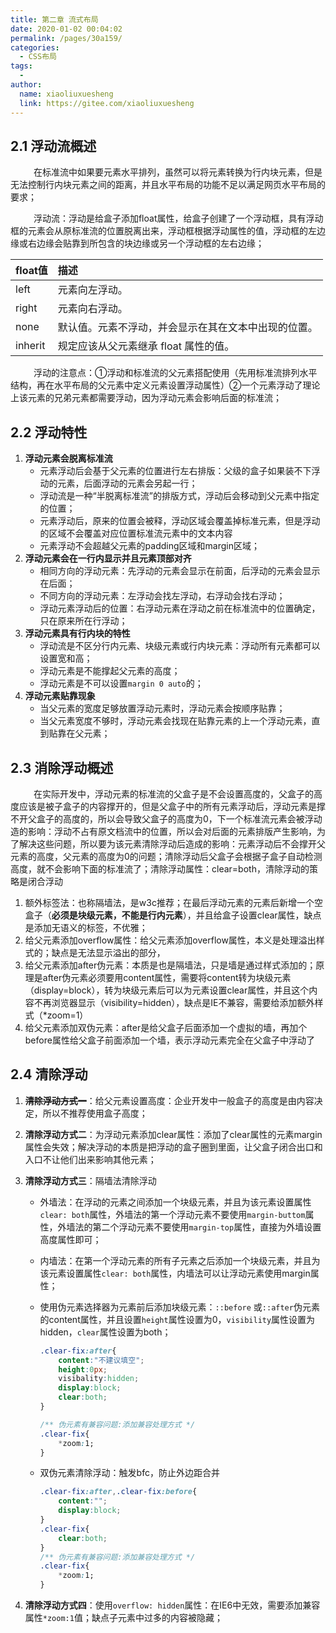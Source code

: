 ```yaml
---
title: 第二章 流式布局
date: 2020-01-02 00:04:02
permalink: /pages/30a159/
categories:
  - CSS布局
tags:
  - 
author: 
  name: xiaoliuxuesheng
  link: https://gitee.com/xiaoliuxuesheng
---
```


## 2.1 浮动流概述

<span style="margin-left: 33px;">&nbsp;</span>在标准流中如果要元素水平排列，虽然可以将元素转换为行内块元素，但是无法控制行内块元素之间的距离，并且水平布局的功能不足以满足网页水平布局的要求；

<span style="margin-left: 33px;">&nbsp;</span>浮动流：浮动是给盒子添加float属性，给盒子创建了一个浮动框，具有浮动框的元素会从原标准流的位置脱离出来，浮动框根据浮动属性的值，浮动框的左边缘或右边缘会贴靠到所包含的块边缘或另一个浮动框的左右边缘；

| float值 | 描述                                                 |
| :------ | :--------------------------------------------------- |
| left    | 元素向左浮动。                                       |
| right   | 元素向右浮动。                                       |
| none    | 默认值。元素不浮动，并会显示在其在文本中出现的位置。 |
| inherit | 规定应该从父元素继承 float 属性的值。                |

<span style="margin-left: 33px;">&nbsp;</span>浮动的注意点：①浮动和标准流的父元素搭配使用（先用标准流排列水平结构，再在水平布局的父元素中定义元素设置浮动属性）②一个元素浮动了理论上该元素的兄弟元素都需要浮动，因为浮动元素会影响后面的标准流；

## 2.2  浮动特性

1. **浮动元素会脱离标准流**
   - 元素浮动后会基于父元素的位置进行左右排版：父级的盒子如果装不下浮动的元素，后面浮动的元素会另起一行；
   - 浮动流是一种“半脱离标准流”的排版方式，浮动后会移动到父元素中指定的位置；
   - 元素浮动后，原来的位置会被释，浮动区域会覆盖掉标准元素，但是浮动的区域不会覆盖对应位置标准流元素中的文本内容
   - 元素浮动不会超越父元素的padding区域和margin区域；
2. **浮动元素会在一行内显示并且元素顶部对齐**
   - 相同方向的浮动元素：先浮动的元素会显示在前面，后浮动的元素会显示在后面；
   - 不同方向的浮动元素：左浮动会找左浮动，右浮动会找右浮动；
   - 浮动元素浮动后的位置：右浮动元素在浮动之前在标准流中的位置确定，只在原来所在行浮动；
3. **浮动元素具有行内块的特性**
   - 浮动流是不区分行内元素、块级元素或行内块元素：浮动所有元素都可以设置宽和高；
   - 浮动元素是不能撑起父元素的高度；
   - 浮动元素是不可以设置`margin 0 auto`的；
4. **浮动元素贴靠现象**
   - 当父元素的宽度足够放置浮动元素时，浮动元素会按顺序贴靠；
   - 当父元素宽度不够时，浮动元素会找现在贴靠元素的上一个浮动元素，直到贴靠在父元素；

## 2.3 消除浮动概述

<span style="margin-left: 33px;">&nbsp;</span>在实际开发中，浮动元素的标准流的父盒子是不会设置高度的，父盒子的高度应该是被子盒子的内容撑开的，但是父盒子中的所有元素浮动后，浮动元素是撑不开父盒子的高度的，所以会导致父盒子的高度为0，下一个标准流元素会被浮动造的影响：浮动不占有原文档流中的位置，所以会对后面的元素排版产生影响，为了解决这些问题，所以要为该元素清除浮动后造成的影响：元素浮动后不会撑开父元素的高度，父元素的高度为0的问题；清除浮动后父盒子会根据子盒子自动检测高度，就不会影响下面的标准流了；清除浮动属性：clear=both，清除浮动的策略是闭合浮动

1. 额外标签法：也称隔墙法，是w3c推荐；在最后浮动元素的元素后新增一个空盒子（**必须是块级元素，不能是行内元素**），并且给盒子设置clear属性，缺点是添加无语义的标签，不优雅；
2. 给父元素添加overflow属性：给父元素添加overflow属性，本义是处理溢出样式的；缺点是无法显示溢出的部分，
3. 给父元素添加after伪元素：本质是也是隔墙法，只是墙是通过样式添加的；原理是after伪元素必须要用content属性，需要将content转为块级元素（display=block），转为块级元素后可以为元素设置clear属性，并且这个内容不再浏览器显示（visibility=hidden），缺点是IE不兼容，需要给添加额外样式（*zoom=1）
4. 给父元素添加双伪元素：after是给父盒子后面添加一个虚拟的墙，再加个before属性给父盒子前面添加一个墙，表示浮动元素完全在父盒子中浮动了

## 2.4 清除浮动

1. **<del>清除浮动方式一</del>**：给父元素设置高度：企业开发中一般盒子的高度是由内容决定，所以不推荐使用盒子高度；

2. **清除浮动方式二**：为浮动元素添加clear属性：添加了clear属性的元素margin属性会失效；解决浮动的本质是把浮动的盒子圈到里面，让父盒子闭合出口和入口不让他们出来影响其他元素；

3. **清除浮动方式三**：隔墙法清除浮动

   - 外墙法：在浮动的元素之间添加一个块级元素，并且为该元素设置属性`clear: both`属性，外墙法的第一个浮动元素不要使用`margin-buttom`属性，外墙法的第二个浮动元素不要使用`margin-top`属性，直接为外墙设置高度属性即可；

   - 内墙法：在第一个浮动元素的所有子元素之后添加一个块级元素，并且为该元素设置属性`clear: both`属性，内墙法可以让浮动元素使用margin属性；

   - 使用伪元素选择器为元素前后添加块级元素：`::before` 或`::after`伪元素的content属性，并且设置`height`属性设置为0，`visibility`属性设置为hidden，`clear`属性设置为both；

     ```css
     .clear-fix:after{
         content:"不建议填空";
         height:0px;
         visibality:hidden;
         display:block;
         clear:both;
     }
     
     /** 伪元素有兼容问题:添加兼容处理方式 */
     .clear-fix{
         *zoom:1;
     }
     ```

   - 双伪元素清除浮动：触发bfc，防止外边距合并

     ``` css
     .clear-fix:after,.clear-fix:before{
         content:"";
         display:block;
     }
     .clear-fix{
         clear:both;
     }
     /** 伪元素有兼容问题:添加兼容处理方式 */
     .clear-fix{
         *zoom:1;
     }
     ```

4. **清除浮动方式四**：使用`overflow: hidden`属性：在IE6中无效，需要添加兼容属性`*zoom:1`值；缺点子元素中过多的内容被隐藏；

